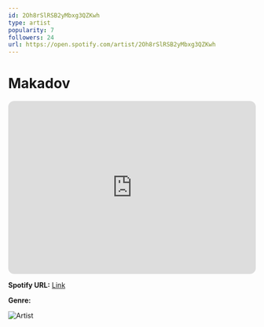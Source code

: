 ```yaml
---
id: 2Oh8rSlRSB2yMbxg3QZKwh
type: artist
popularity: 7
followers: 24
url: https://open.spotify.com/artist/2Oh8rSlRSB2yMbxg3QZKwh
---
```

# Makadov

<iframe style="border-radius:12px" src="https://open.spotify.com/embed/artist/2Oh8rSlRSB2yMbxg3QZKwh" width="100%" height="352" frameBorder="0" allowfullscreen="" allow="autoplay; clipboard-write; encrypted-media; fullscreen; picture-in-picture" loading="lazy"></iframe>

**Spotify URL:** [Link](https://open.spotify.com/artist/2Oh8rSlRSB2yMbxg3QZKwh)

**Genre:** 

![Artist](https://i.scdn.co/image/ab6761610000e5eb34a7107e83a73849a7490d37)
